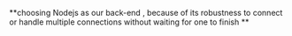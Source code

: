 **choosing Nodejs as our back-end , because of its robustness to connect or handle multiple connections without waiting for one to finish
**